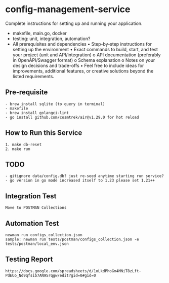 # config-management-service

Complete instructions for setting up and running your application.

- makefile, main.go, docker
- testing: unit, integration, automation?
- All prerequisites and dependencies
  • Step-by-step instructions for setting up the environment
  • Exact commands to build, start, and test your project (unit and API/integration)
  o API documentation (preferably in OpenAPI/Swagger format)
  o Schema explanation
  o Notes on your design decisions and trade-offs
  • Feel free to include ideas for improvements, additional features, or creative
  solutions beyond the listed requirements.

## Pre-requisite
    - brew install sqlite (to query in terminal)
    - makefile
    - brew install golangci-lint
    - go install github.com/cosmtrek/air@v1.29.0 for hot reload

## How to Run this Service
    1. make db-reset
    2. make run

## TODO
    - gitignore data/config.db? just re-seed anytime starting run service?
    - go version in go mode increased itself to 1.23 please set 1.21++

## Integration Test
    Move to POSTMAN Collections

## Automation Test
    newman run configs_collection.json
    sample: newman run tests/postman/configs_collection.json -e tests/postman/local_env.json

## Testing Report
    https://docs.google.com/spreadsheets/d/1oLkdPhoGm4MNiT8zLft-PdEUo_Nd9qfsib7AN9Srqgw/edit?gid=0#gid=0 

